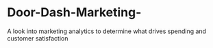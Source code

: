 # Door-Dash-Marketing-
A look into marketing analytics to determine what drives spending and customer satisfaction
